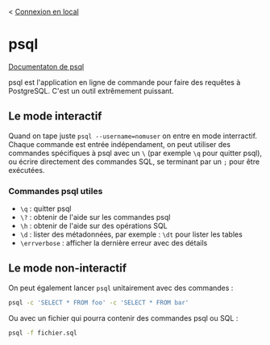 < [Connexion en local](/doc/local_connection.md)

# psql

[Documentaton de psql](https://docs.postgresql.fr/10/app-psql.html)

psql est l'application en ligne de commande pour faire des requêtes à PostgreSQL. C'est un outil extrêmement puissant.

## Le mode interactif

Quand on tape juste `psql --username=nomuser` on entre en mode interractif. Chaque commande est entrée indépendament, on peut utiliser des commandes spécifiques à psql avec un `\` (par exemple `\q` pour quitter psql), ou écrire directement des commandes SQL, se terminant par un `;` pour être exécutées.

### Commandes psql utiles

* `\q` : quitter psql
* `\?` : obtenir de l'aide sur les commandes psql
* `\h` : obtenir de l'aide sur des opérations SQL
* `\d` : lister des métadonnées, par exemple : `\dt` pour lister les tables
* `\errverbose` : afficher la dernière erreur avec des détails

## Le mode non-interactif

On peut également lancer `psql` unitairement avec des commandes :

```bash
psql -c 'SELECT * FROM foo' -c 'SELECT * FROM bar'
```

Ou avec un fichier qui pourra contenir des commandes psql ou SQL :

```bash
psql -f fichier.sql
```
